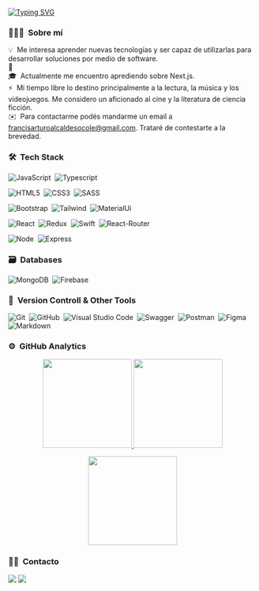
[![Typing SVG](https://readme-typing-svg.demolab.com?font=Fira+Code&weight=500&size=22&pause=1000&color=F70707&center=true&vCenter=true&width=435&lines=Hola%2C+Bienvenidx+a+mi+perfil+👋;Soy+Francis+Arturo;Desarrollador+Web)](https://git.io/typing-svg)

### 👨🏻‍💻 &nbsp;Sobre mí

💡 &nbsp;Me interesa aprender nuevas tecnologías y ser capaz de utilizarlas para desarrollar soluciones por medio de software.\
🔭 &nbsp; \
🎓 &nbsp;Actualmente me encuentro aprediendo sobre Next.js.\
⚡ &nbsp;Mi tiempo libre lo destino principalmente a la lectura, la música y los videojuegos. Me considero un aficionado al cine y la literatura de ciencia ficción. \
✉️ &nbsp;Para contactarme podés mandarme un email a francisarturoalcaldesocole@gmail.com. Trataré de contestarte a la brevedad.



### 🛠 &nbsp;Tech Stack

![JavaScript](https://img.shields.io/badge/javascript-%23323330.svg?style=for-the-badge&logo=javascript&logoColor=%23F7DF1E)&nbsp;
![Typescript](https://img.shields.io/badge/TypeScript-007ACC?style=for-the-badge&logo=typescript&logoColor=white)&nbsp;

![HTML5](https://img.shields.io/badge/html5-%23E34F26.svg?style=for-the-badge&logo=html5&logoColor=white)&nbsp;
![CSS3](https://img.shields.io/badge/css3-%231572B6.svg?style=for-the-badge&logo=css3&logoColor=white)&nbsp;
![SASS](https://img.shields.io/badge/Sass-CC6699?style=for-the-badge&logo=sass&logoColor=white)&nbsp;

![Bootstrap](https://img.shields.io/badge/bootstrap-%23563D7C.svg?style=for-the-badge&logo=bootstrap&logoColor=white)&nbsp;
![Tailwind](https://img.shields.io/badge/Tailwind_CSS-38B2AC?style=for-the-badge&logo=tailwind-css&logoColor=white)&nbsp;
![MaterialUi](https://img.shields.io/badge/Material--UI-0081CB?style=for-the-badge&logo=material-ui&logoColor=white)&nbsp;

![React](https://img.shields.io/badge/React-20232A?style=for-the-badge&logo=react&logoColor=61DAFB)&nbsp;
![Redux](https://img.shields.io/badge/Redux-593D88?style=for-the-badge&logo=redux&logoColor=white)&nbsp;
![Swift](https://img.shields.io/badge/Zustand-DB7093?style=for-the-badge&logoColor=white)&nbsp;
![React-Router](https://img.shields.io/badge/React_Router-CA4245?style=for-the-badge&logo=react-router&logoColor=white)&nbsp;

![Node](https://img.shields.io/badge/Node.js-43853D?style=for-the-badge&logo=node.js&logoColor=white)&nbsp;
![Express](https://img.shields.io/badge/Express.js-404D59?style=for-the-badge)&nbsp;

### 🗃 &nbsp;Databases

![MongoDB](https://img.shields.io/badge/MongoDB-%234ea94b.svg?style=for-the-badge&logo=mongodb&logoColor=white)&nbsp;
![Firebase](https://img.shields.io/badge/firebase-ffca28?style=for-the-badge&logo=firebase&logoColor=black)&nbsp;




### 🧰 &nbsp;Version Controll & Other Tools 

![Git](https://img.shields.io/badge/git-%23F05033.svg?style=for-the-badge&logo=git&logoColor=white)&nbsp;
![GitHub](https://img.shields.io/badge/github-%23121011.svg?style=for-the-badge&logo=github&logoColor=white)&nbsp;
![Visual Studio Code](https://img.shields.io/badge/Visual%20Studio%20Code-0078d7.svg?style=for-the-badge&logo=visual-studio-code&logoColor=white)&nbsp;
![Swagger](https://img.shields.io/badge/-Swagger-%23Clojure?style=for-the-badge&logo=swagger&logoColor=white)&nbsp;
![Postman](https://img.shields.io/badge/Postman-FF6C37?style=for-the-badge&logo=postman&logoColor=white)&nbsp;
![Figma](https://img.shields.io/badge/figma-%23F24E1E.svg?style=for-the-badge&logo=figma&logoColor=white)&nbsp;
![Markdown](https://img.shields.io/badge/markdown-%23000000.svg?style=for-the-badge&logo=markdown&logoColor=white)&nbsp;

### ⚙️ &nbsp;GitHub Analytics

<p align="center">
  <a href="https://github.com/FrancisArturo">
    <img height="180em" src="https://github-readme-stats-eight-theta.vercel.app/api?username=FrancisArturo&show_icons=true&theme=algolia&include_all_commits=true&count_private=true"/>
  </a>
  <a href="https://github.com/FrancisArturo">
    <img height="180em" src="https://github-readme-stats-eight-theta.vercel.app/api/top-langs/?username=FrancisArturo&layout=compact&langs_count=8&theme=algolia"/>
  </a>
</p>

<p align="center">
  <img height="180em" src="https://github-readme-streak-stats.herokuapp.com/?user=FrancisArturo&theme=dark&hide_border=true"/>
</p>

### 🤝🏻 &nbsp;Contacto

<p align="center">

<a href="mailto:francisarturoalcaldesocole@gmail.com"><img src="https://img.shields.io/badge/Gmail-D14836?style=for-the-badge&logo=gmail&logoColor=white"/></a>
<a href="https://www.linkedin.com/in/francis-arturo-alcalde-socole/"><img src="https://img.shields.io/badge/LinkedIn-0077B5?style=for-the-badge&logo=linkedin&logoColor=white"/></a>



<!--
**FrancisArturo/FrancisArturo** is a ✨ _special_ ✨ repository because its `README.md` (this file) appears on your GitHub profile.

Here are some ideas to get you started:

- 🔭 I’m currently working on ...
- 🌱 I’m currently learning ...
- 👯 I’m looking to collaborate on ...
- 🤔 I’m looking for help with ...
- 💬 Ask me about ...
- 📫 How to reach me: ...
- 😄 Pronouns: ...
- ⚡ Fun fact: ...
-->
